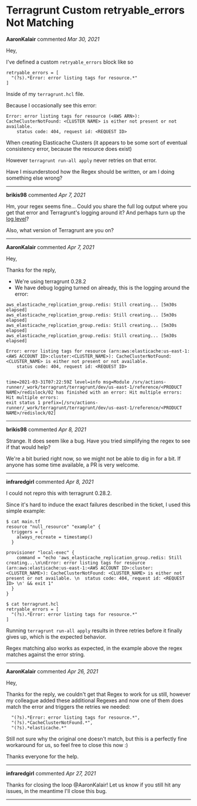# Terragrunt Custom retryable_errors Not Matching

**AaronKalair** commented *Mar 30, 2021*

Hey,

I've defined a custom `retryable_errors` block like so

```
retryable_errors = [
  "(?s).*Error: error listing tags for resource.*"
]
```

Inside of my `terragrunt.hcl` file.

Because I occasionally see this error:

```
Error: error listing tags for resource (<AWS ARN>): CacheClusterNotFound: <CLUSTER NAME> is either not present or not available.
	status code: 404, request id: <REQUEST ID>
```

When creating Elasticache Clusters (it appears to be some sort of eventual consistency error, because the resource does exist)

However `terragrunt run-all apply` never retries on that error.

Have I misunderstood how the Regex should be written, or am I doing something else wrong?
<br />
***


**brikis98** commented *Apr 7, 2021*

Hm, your regex seems fine... Could you share the full log output where you get that error and Terragrunt's logging around it? And perhaps turn up the [log level](https://terragrunt.gruntwork.io/docs/reference/cli-options/#terragrunt-log-level)?

Also, what version of Terragrunt are you on?
***

**AaronKalair** commented *Apr 7, 2021*

Hey,

Thanks for the reply,

* We're using terragrunt 0.28.2
* We have debug logging turned on already, this is the logging around the error: 


```
aws_elasticache_replication_group.redis: Still creating... [5m30s elapsed]
aws_elasticache_replication_group.redis: Still creating... [5m30s elapsed]
aws_elasticache_replication_group.redis: Still creating... [5m30s elapsed]
aws_elasticache_replication_group.redis: Still creating... [5m30s elapsed]

Error: error listing tags for resource (arn:aws:elasticache:us-east-1:<AWS ACCOUNT ID>:cluster:<CLUSTER_NAME>): CacheClusterNotFound: <CLUSTER_NAME> is either not present or not available.
	status code: 404, request id: <REQUEST ID>


time=2021-03-31T07:22:59Z level=info msg=Module /srv/actions-runner/_work/terragrunt/terragrunt/dev/us-east-1/reference/<PRODUCT NAME>/redislock/02 has finished with an error: Hit multiple errors:
Hit multiple errors:
exit status 1 prefix=[/srv/actions-runner/_work/terragrunt/terragrunt/dev/us-east-1/reference/<PRODUCT NAME>/redislock/02] 
```
***

**brikis98** commented *Apr 8, 2021*

Strange. It does seem like a bug. Have you tried simplifying the regex to see if that would help? 

We're a bit buried right now, so we might not be able to dig in for a bit. If anyone has some time available, a PR is very welcome.
***

**infraredgirl** commented *Apr 8, 2021*

I could not repro this with terragrunt 0.28.2.

Since it's hard to induce the exact failures described in the ticket, I used this simple example:

```
$ cat main.tf
resource "null_resource" "example" {
  triggers = {
    always_recreate = timestamp()
  }

provisioner "local-exec" {
    command = "echo 'aws_elasticache_replication_group.redis: Still creating...\n\nError: error listing tags for resource (arn:aws:elasticache:us-east-1:<AWS ACCOUNT ID>:cluster:<CLUSTER_NAME>): CacheClusterNotFound: <CLUSTER_NAME> is either not present or not available. \n	status code: 404, request id: <REQUEST ID> \n' && exit 1"
  }
}
```
```
$ cat terragrunt.hcl
retryable_errors = [
  "(?s).*Error: error listing tags for resource.*"
]
```

Running `terragrunt run-all apply` results in three retries before it finally gives up, which is the expected behavior.

Regex matching also works as expected, in the example above the regex matches against the error string.


***

**AaronKalair** commented *Apr 26, 2021*

Hey,

Thanks for the reply, we couldn't get that Regex to work for us still, however my colleague added these additional Regexes and now one of them does match the error and triggers the retries we needed:

```
  "(?s).*Error: error listing tags for resource.*",
  "(?s).*CacheClusterNotFound.*",
  "(?s).*elasticache.*"
```

Still not sure why the original one doesn't match, but this is a perfectly fine workaround for us, so feel free to close this now :) 

Thanks everyone for the help.
***

**infraredgirl** commented *Apr 27, 2021*

Thanks for closing the loop @AaronKalair! Let us know if you still hit any issues, in the meantime I'll close this bug.
***

